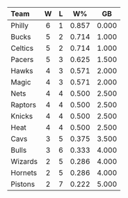 | Team                             |  W  |  L  |  W%   |  GB   |
|:---------------------------------|:---:|:---:|:-----:|:-----:|
| [](/r/sixers) Philly             |  6  |  1  | 0.857 | 0.000 |
| [](/r/mkebucks) Bucks            |  5  |  2  | 0.714 | 1.000 |
| [](/r/bostonceltics) Celtics     |  5  |  2  | 0.714 | 1.000 |
| [](/r/pacers) Pacers             |  5  |  3  | 0.625 | 1.500 |
| [](/r/atlantahawks) Hawks        |  4  |  3  | 0.571 | 2.000 |
| [](/r/orlandomagic) Magic        |  4  |  3  | 0.571 | 2.000 |
| [](/r/gonets) Nets               |  4  |  4  | 0.500 | 2.500 |
| [](/r/torontoraptors) Raptors    |  4  |  4  | 0.500 | 2.500 |
| [](/r/nyknicks) Knicks           |  4  |  4  | 0.500 | 2.500 |
| [](/r/heat) Heat                 |  4  |  4  | 0.500 | 2.500 |
| [](/r/clevelandcavs) Cavs        |  3  |  5  | 0.375 | 3.500 |
| [](/r/chicagobulls) Bulls        |  3  |  6  | 0.333 | 4.000 |
| [](/r/washingtonwizards) Wizards |  2  |  5  | 0.286 | 4.000 |
| [](/r/charlottehornets) Hornets  |  2  |  5  | 0.286 | 4.000 |
| [](/r/detroitpistons) Pistons    |  2  |  7  | 0.222 | 5.000 |